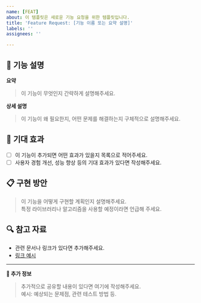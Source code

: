 ```yaml
---
name: [FEAT]
about: 이 템플릿은 새로운 기능 요청을 위한 템플릿입니다.
title: 'Feature Request: [기능 이름 또는 요약 설명]'
labels: ''
assignees: ''

---
```


## 📝 기능 설명

**요약**  
> 이 기능이 무엇인지 간략하게 설명해주세요. 

**상세 설명**  
> 이 기능이 왜 필요한지, 어떤 문제를 해결하는지 구체적으로 설명해주세요.

## 🚀 기대 효과

- [ ] 이 기능이 추가되면 어떤 효과가 있을지 목록으로 적어주세요.
- [ ] 사용자 경험 개선, 성능 향상 등의 기대 효과가 있다면 작성해주세요.

## 📋 구현 방안

> 이 기능을 어떻게 구현할 계획인지 설명해주세요.  
> 특정 라이브러리나 알고리즘을 사용할 예정이라면 언급해 주세요.

## 🔍 참고 자료

- 관련 문서나 링크가 있다면 추가해주세요.
- [링크 예시](https://example.com)

---

**📝 추가 정보**  
> 추가적으로 공유할 내용이 있다면 여기에 작성해주세요.  
> 예시: 예상되는 문제점, 관련 테스트 방법 등.
